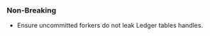 <!--
A new scriv changelog fragment.

Uncomment the section that is right (remove the HTML comment wrapper).
For top level release notes, leave all the headers commented out.
-->

<!--
### Patch

- A bullet item for the Patch category.

-->

### Non-Breaking

- Ensure uncommitted forkers do not leak Ledger tables handles.

<!--
### Breaking

- A bullet item for the Breaking category.

-->
